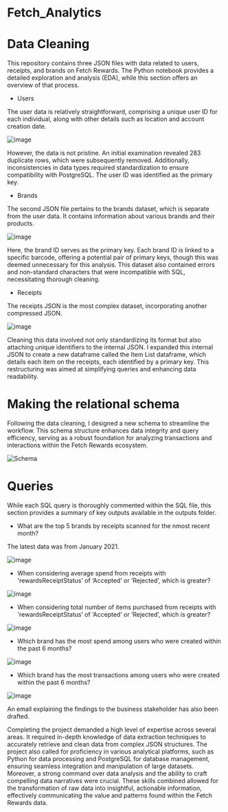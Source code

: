 # Fetch_Analytics

# Data Cleaning  
This repository contains three JSON files with data related to users, receipts, and brands on Fetch Rewards. The Python notebook provides a detailed exploration and analysis (EDA), while this section offers an overview of that process.

* Users
  
The user data is relatively straightforward, comprising a unique user ID for each individual, along with other details such as location and account creation date.

![image](https://github.com/delta1circuit/Fetch_Analytics/assets/63530749/58fce4fc-5fc6-4c76-bdbb-716e6f1bba48)

However, the data is not pristine. An initial examination revealed 283 duplicate rows, which were subsequently removed. Additionally, inconsistencies in data types required standardization to ensure compatibility with PostgreSQL. The user ID was identified as the primary key.

* Brands
  
The second JSON file pertains to the brands dataset, which is separate from the user data. It contains information about various brands and their products.

![image](https://github.com/delta1circuit/Fetch_Analytics/assets/63530749/c0289cd7-ee3e-485c-aa7f-e6cb1ef02b0e)

Here, the brand ID serves as the primary key. Each brand ID is linked to a specific barcode, offering a potential pair of primary keys, though this was deemed unnecessary for this analysis. This dataset also contained errors and non-standard characters that were incompatible with SQL, necessitating thorough cleaning.

* Receipts

The receipts JSON is the most complex dataset, incorporating another compressed JSON.

![image](https://github.com/delta1circuit/Fetch_Analytics/assets/63530749/e1aaa5f1-c3e9-4907-933c-8648ed61d1ac)

Cleaning this data involved not only standardizing its format but also attaching unique identifiers to the internal JSON. I expanded this internal JSON to create a new dataframe called the Item List dataframe, which details each item on the receipts, each identified by a primary key. This restructuring was aimed at simplifying queries and enhancing data readability.

# Making the relational schema

Following the data cleaning, I designed a new schema to streamline the workflow. This schema structure enhances data integrity and query efficiency, serving as a robust foundation for analyzing transactions and interactions within the Fetch Rewards ecosystem.

![Schema](https://github.com/delta1circuit/Fetch_Analytics/assets/63530749/943e25c4-6824-4823-9262-4692aabccfb1)

# Queries

While each SQL query is thoroughly commented within the SQL file, this section provides a summary of key outputs available in the outputs folder.

* What are the top 5 brands by receipts scanned for the nmost recent month?

The latest data was from January 2021. 

![image](https://github.com/delta1circuit/Fetch_Analytics/assets/63530749/b2a06323-4220-464b-bd29-57c6c0f4d988)

* When considering average spend from receipts with 'rewardsReceiptStatus’ of ‘Accepted’ or ‘Rejected’, which is greater?

![image](https://github.com/delta1circuit/Fetch_Analytics/assets/63530749/9d53cf53-4687-4c18-8d8d-d3bacd3e82c0)

* When considering total number of items purchased from receipts with 'rewardsReceiptStatus’ of ‘Accepted’ or ‘Rejected’, which is greater?

![image](https://github.com/delta1circuit/Fetch_Analytics/assets/63530749/2f2118a0-8e85-496b-b4bc-6da705a2e6a3)

* Which brand has the most spend among users who were created within the past 6 months?

![image](https://github.com/delta1circuit/Fetch_Analytics/assets/63530749/c0a7ad29-b2a4-4ebb-b2ca-93db08979869)

* Which brand has the most transactions among users who were created within the past 6 months?

![image](https://github.com/delta1circuit/Fetch_Analytics/assets/63530749/f1e91699-09ca-40c8-baec-662d6fbe5dfd)

An email explaining the findings to the business stakeholder has also been drafted. 

Completing the project demanded a high level of expertise across several areas. It required in-depth knowledge of data extraction techniques to accurately retrieve and clean data from complex JSON structures. The project also called for proficiency in various analytical platforms, such as Python for data processing and PostgreSQL for database management, ensuring seamless integration and manipulation of large datasets. Moreover, a strong command over data analysis and the ability to craft compelling data narratives were crucial. These skills combined allowed for the transformation of raw data into insightful, actionable information, effectively communicating the value and patterns found within the Fetch Rewards data.





